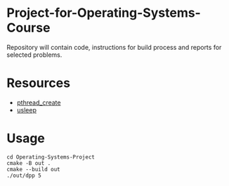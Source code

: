 # Project-for-Operating-Systems-Course
Repository will contain code, instructions for build process and reports for selected problems. 

# Resources

- [pthread_create](https://pubs.opengroup.org/onlinepubs/7908799/xsh/pthread_create.html)
- [usleep](https://www.man7.org/linux/man-pages/man3/usleep.3.html)
# Usage

```
cd Operating-Systems-Project
cmake -B out .
cmake --build out
./out/dpp 5
```


